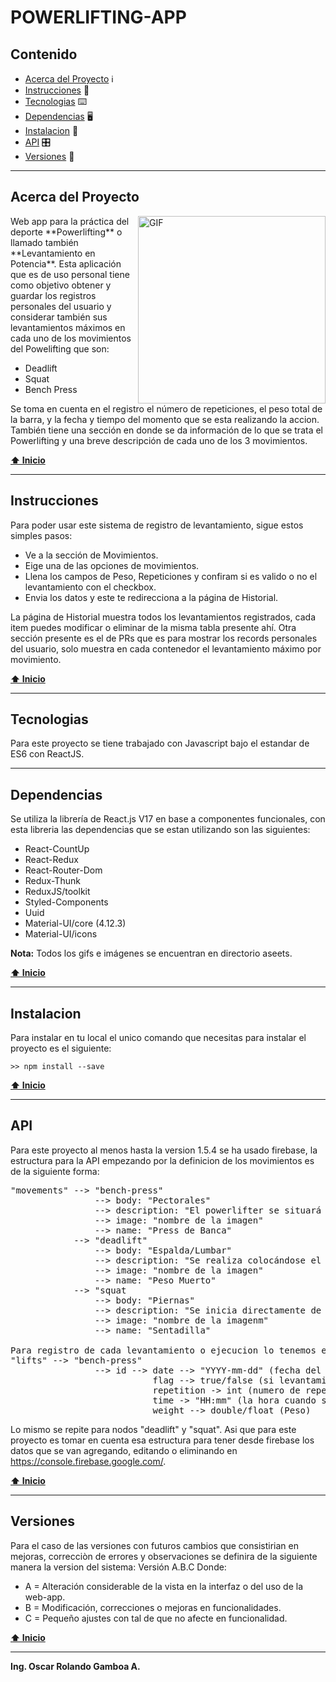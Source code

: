 # POWERLIFTING-APP

## Contenido

- [Acerca del Proyecto](#acerca-del-proyecto) :information_source:
- [Instrucciones](#instrucciones) :page_with_curl:
- [Tecnologias](#tecnologias) :keyboard:
- [Dependencias](#dependencias) :desktop_computer:
- [Instalacion](#instalacion) 💾
- [API](#api) 🎛️
- [Versiones](#versiones) :pushpin:

***

## Acerca del Proyecto

<img align="right" alt="GIF" width="300px" src="https://media.giphy.com/media/v1.Y2lkPTc5MGI3NjExbHh0NWpiM3Zpc2s4NGFtbzJoajVrc2Q4c3VrNzUyNmZheGR6eTZ2YyZlcD12MV9pbnRlcm5hbF9naWZfYnlfaWQmY3Q9Zw/8fsqLgNJtcBEFiK0fC/giphy.gif" />
Web app para la práctica del deporte **Powerlifting** o llamado también **Levantamiento en Potencia**.
Esta aplicación que es de uso personal tiene como objetivo obtener y guardar los registros personales del usuario y considerar 
también sus levantamientos máximos en cada uno de los movimientos del Powelifting que son:

* Deadlift
* Squat
* Bench Press

Se toma en cuenta en el registro el número de repeticiones, el peso total de la barra, y la fecha y tiempo 
del momento que se esta realizando la accion.
También tiene una sección en donde se da información de lo que se trata el Powerlifting y una breve descripción de cada uno de los 3 movimientos.

**[⬆ Inicio](#contenido)**
***

## Instrucciones
Para poder usar este sistema de registro de levantamiento, sigue estos simples pasos:
* Ve a la sección de Movimientos.
* Eige una de las opciones de movimientos.
* Llena los campos de Peso, Repeticiones y confiram si es valido o no el levantamiento con el checkbox.
* Envia los datos y este te redirecciona a la página de Historial.

La página de Historial muestra todos los levantamientos registrados, cada item puedes modificar o eliminar de la misma tabla presente ahí.
Otra sección presente es el de PRs que es para mostrar los records personales del usuario, solo muestra en cada contenedor el levantamiento máximo por movimiento.

**[⬆ Inicio](#contenido)**
***

## Tecnologias
Para este proyecto se tiene trabajado con Javascript bajo el estandar de ES6 con ReactJS.
***

## Dependencias
Se utiliza la librería de React.js V17 en base a componentes funcionales, con esta libreria las dependencias que se estan utilizando son las siguientes:
* React-CountUp
* React-Redux
* React-Router-Dom
* Redux-Thunk
* ReduxJS/toolkit
* Styled-Components
* Uuid
* Material-UI/core (4.12.3)
* Material-UI/icons

**Nota:** Todos los gifs e imágenes se encuentran en directorio aseets.

**[⬆ Inicio](#contenido)**
***

## Instalacion
Para instalar en tu local el unico comando que necesitas para instalar el proyecto es el siguiente:

`>> npm install --save`

**[⬆ Inicio](#contenido)**
***

## API
Para este proyecto al menos hasta la version 1.5.4 se ha usado firebase, la estructura para la API empezando por la definicion de los movimientos es de la siguiente forma:
<pre>
"movements" --> "bench-press"
                --> body: "Pectorales"
                --> description: "El powerlifter se situará tumbado sobre el banco, apoyando todo el tronco, así como la cabeza y los glúteos. Una vez bien colocado, bajará la barra hasta el pecho y la levantará con potencia hasta dejar los brazos completamente estirados. Es importante en este ejercicio no levantar la cabeza del banco. Con esta técnica se trabajará directamente con brazos, pecho y hombros, aunque también se ven involucrados otros músculos menores."
                --> image: "nombre de la imagen"
                --> name: "Press de Banca"
            --> "deadlift"
                --> body: "Espalda/Lumbar"
                --> description: "Se realiza colocándose el levantador con las piernas un poco separadas y ligeramente flexionadas frente a la barra que se sitúa en el suelo. Para hacer este movimiento deberá inclinarse con todo el tronco hacia adelante sin arquear la espalda. En este caso, el movimiento se realiza con todo el cuerpo, no con los brazos."
                --> image: "nombre de la imagen"
                --> name: "Peso Muerto"
            --> "squat
                --> body: "Piernas"
                --> description: "Se inicia directamente de pie, con los pies separados a la altura de los hombros y la espalda recta. En este caso, la barra se sitúa tras los trapecios y se realiza una sentadilla que debe terminar con las rodillas en un ángulo de 90 grados, no debe sobrepasarse. Una vez realizada, se vuelve a la posición inicial. En este último, se trabajará con glúteos y piernas, especialmente abductores y aductores."
                --> image: "nombre de la imagenm"
                --> name: "Sentadilla"

Para registro de cada levantamiento o ejecucion lo tenemos en nodo llamado "lifts" :
"lifts" --> "bench-press"
                --> id --> date --> "YYYY-mm-dd" (fecha del levantamiento)
                           flag --> true/false (si levantamiento fue valido)
                           repetition -> int (numero de repeticiones)
                           time -> "HH:mm" (la hora cuando se realizó el levantamiento)
                           weight --> double/float (Peso)
</pre>

 Lo mismo se repite para nodos "deadlift" y "squat". Asi que para este proyecto es tomar en cuenta esa estructura para tener desde firebase los datos que se van agregando, editando o eliminando en https://console.firebase.google.com/.
                
**[⬆ Inicio](#contenido)**
***

## Versiones
Para el caso de las versiones con futuros cambios que consistirian en mejoras, correcciòn de errores y observaciones se definira de la siguiente manera la version del sistema:
Versión A.B.C
Donde:
 - A = Alteración considerable de la vista en la interfaz o del uso de la web-app.
 - B = Modificación, correcciones o mejoras en funcionalidades.
 - C = Pequeño ajustes con tal de que no afecte en funcionalidad.

**[⬆ Inicio](#contenido)**
***

**Ing. Oscar Rolando Gamboa A.**
